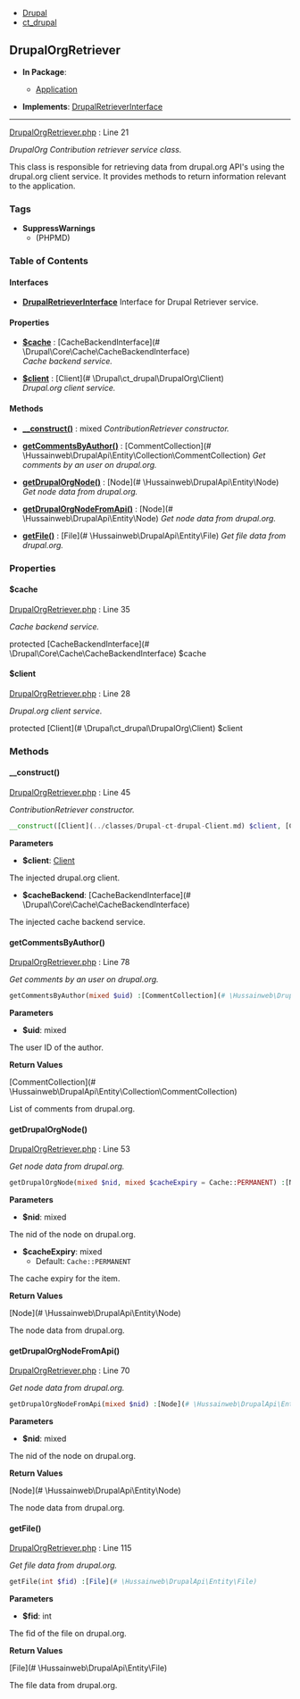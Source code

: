 
- [Drupal](../namespaces/drupal.md)
- [ct_drupal](../namespaces/drupal-ct-drupal.md)


## DrupalOrgRetriever


- **In Package**:
    - [Application](../packages/Application.md)
  
- **Implements**:
    [DrupalRetrieverInterface](../classes/Drupal-ct-drupal-DrupalRetrieverInterface.md)  

---





[DrupalOrgRetriever.php](../files/web-modules-custom-ct-drupal-src-drupalorgretriever.md) : Line 21

*DrupalOrg Contribution retriever service class.*


This class is responsible for retrieving data from drupal.org API's using
the drupal.org client service. It provides methods to return information
relevant to the application.


### Tags

- **SuppressWarnings**
  - (PHPMD)






### Table of Contents



#### Interfaces
- **[DrupalRetrieverInterface](../classes/Drupal-ct-drupal-DrupalRetrieverInterface.md)**
  Interface for Drupal Retriever service.






#### Properties
- **[$cache](../classes/Drupal-ct-drupal-DrupalOrgRetriever.md#cache)**
         : [CacheBackendInterface](# \Drupal\Core\Cache\CacheBackendInterface)  
*Cache backend service.*

- **[$client](../classes/Drupal-ct-drupal-DrupalOrgRetriever.md#client)**
         : [Client](# \Drupal\ct_drupal\DrupalOrg\Client)  
*Drupal.org client service.*


#### Methods
- **[__construct()](../classes/Drupal-ct-drupal-DrupalOrgRetriever.md#__construct)**
           : mixed
*ContributionRetriever constructor.*

- **[getCommentsByAuthor()](../classes/Drupal-ct-drupal-DrupalOrgRetriever.md#getcommentsbyauthor)**
           : [CommentCollection](# \Hussainweb\DrupalApi\Entity\Collection\CommentCollection)
*Get comments by an user on drupal.org.*

- **[getDrupalOrgNode()](../classes/Drupal-ct-drupal-DrupalOrgRetriever.md#getdrupalorgnode)**
           : [Node](# \Hussainweb\DrupalApi\Entity\Node)
*Get node data from drupal.org.*

- **[getDrupalOrgNodeFromApi()](../classes/Drupal-ct-drupal-DrupalOrgRetriever.md#getdrupalorgnodefromapi)**
           : [Node](# \Hussainweb\DrupalApi\Entity\Node)
*Get node data from drupal.org.*

- **[getFile()](../classes/Drupal-ct-drupal-DrupalOrgRetriever.md#getfile)**
           : [File](# \Hussainweb\DrupalApi\Entity\File)
*Get file data from drupal.org.*







### Properties

#### $cache

[DrupalOrgRetriever.php](../files/web-modules-custom-ct-drupal-src-drupalorgretriever.md) : Line 35

*Cache backend service.*


protected [CacheBackendInterface](# \Drupal\Core\Cache\CacheBackendInterface) $cache







#### $client

[DrupalOrgRetriever.php](../files/web-modules-custom-ct-drupal-src-drupalorgretriever.md) : Line 28

*Drupal.org client service.*


protected [Client](# \Drupal\ct_drupal\DrupalOrg\Client) $client









### Methods

#### __construct()

[DrupalOrgRetriever.php](../files/web-modules-custom-ct-drupal-src-drupalorgretriever.md) : Line 45

*ContributionRetriever constructor.*

```php
__construct([Client](../classes/Drupal-ct-drupal-Client.md) $client, [CacheBackendInterface](# \Drupal\Core\Cache\CacheBackendInterface) $cacheBackend) :mixed
```




**Parameters**

- **$client**: [Client](../classes/Drupal-ct-drupal-Client.md)
    
The injected drupal.org client.

- **$cacheBackend**: [CacheBackendInterface](# \Drupal\Core\Cache\CacheBackendInterface)
    
The injected cache backend service.








#### getCommentsByAuthor()

[DrupalOrgRetriever.php](../files/web-modules-custom-ct-drupal-src-drupalorgretriever.md) : Line 78

*Get comments by an user on drupal.org.*

```php
getCommentsByAuthor(mixed $uid) :[CommentCollection](# \Hussainweb\DrupalApi\Entity\Collection\CommentCollection)
```




**Parameters**

- **$uid**: mixed
    
The user ID of the author.






**Return Values**

[CommentCollection](# \Hussainweb\DrupalApi\Entity\Collection\CommentCollection)


List of comments from drupal.org.



#### getDrupalOrgNode()

[DrupalOrgRetriever.php](../files/web-modules-custom-ct-drupal-src-drupalorgretriever.md) : Line 53

*Get node data from drupal.org.*

```php
getDrupalOrgNode(mixed $nid, mixed $cacheExpiry = Cache::PERMANENT) :[Node](# \Hussainweb\DrupalApi\Entity\Node)
```




**Parameters**

- **$nid**: mixed
    
The nid of the node on drupal.org.

- **$cacheExpiry**: mixed
    - Default: `Cache::PERMANENT`
    
The cache expiry for the item.






**Return Values**

[Node](# \Hussainweb\DrupalApi\Entity\Node)


The node data from drupal.org.



#### getDrupalOrgNodeFromApi()

[DrupalOrgRetriever.php](../files/web-modules-custom-ct-drupal-src-drupalorgretriever.md) : Line 70

*Get node data from drupal.org.*

```php
getDrupalOrgNodeFromApi(mixed $nid) :[Node](# \Hussainweb\DrupalApi\Entity\Node)
```




**Parameters**

- **$nid**: mixed
    
The nid of the node on drupal.org.






**Return Values**

[Node](# \Hussainweb\DrupalApi\Entity\Node)


The node data from drupal.org.



#### getFile()

[DrupalOrgRetriever.php](../files/web-modules-custom-ct-drupal-src-drupalorgretriever.md) : Line 115

*Get file data from drupal.org.*

```php
getFile(int $fid) :[File](# \Hussainweb\DrupalApi\Entity\File)
```




**Parameters**

- **$fid**: int
    
The fid of the file on drupal.org.






**Return Values**

[File](# \Hussainweb\DrupalApi\Entity\File)


The file data from drupal.org.





